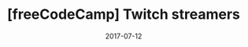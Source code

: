 ---
title:  "[freeCodeCamp] Twitch streamers"
date:   2017-07-12
demo_url: /assets/demos/twitch-streamers/
---